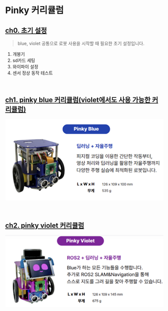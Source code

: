 # Pinky 커리큘럼
## [ch0. 초기 설정](https://github.com/pinklab-art/pinky_study/tree/main/0_initial_setting)
> blue, violet 공통으로 로봇 사용을 시작할 때 필요한 초기 설정입니다.
1) 개봉기
2) sd카드 세팅
3) 와이파이 설정
4) 센서 정상 동작 테스트

<br>
  
## [ch1. pinky blue 커리큘럼(violet에서도 사용 가능한 커리큘럼)](https://github.com/pinklab-art/pinky_study/tree/main/1_pinky_blue)
![Image](https://github.com/pinklab-art/pinky_study/blob/main/picture/readme/pinky_blue.png)

<br>

## [ch2. pinky violet 커리큘럼](https://github.com/pinklab-art/pinky_study/tree/main/2_pinky_violet)
![image](https://github.com/pinklab-art/pinky_study/blob/main/picture/readme/pinky_violet.png)
